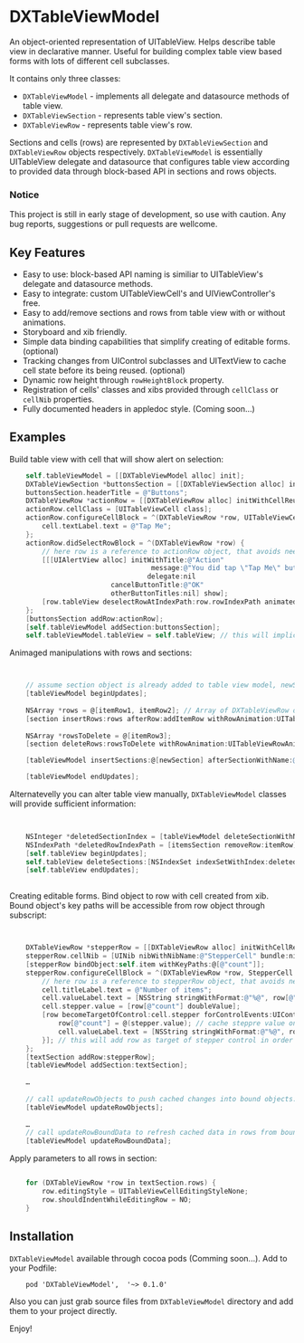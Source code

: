 DXTableViewModel
================

An object-oriented representation of UITableView.
Helps describe table view in declarative manner.
Useful for building complex table view based forms with lots of different
cell subclasses.

It contains only three classes:

- `DXTableViewModel` - implements all delegate and datasource methods of table view.
- `DXTableViewSection` - represents table view's section.
- `DXTableViewRow` - represents table view's row.

Sections and cells (rows) are represented by `DXTableViewSection`
and `DXTableViewRow` objects respectively. `DXTableViewModel` is essentially UITableView delegate and datasource that configures table view according to provided data through block-based API in sections and rows objects.

### Notice

This project is still in early stage of development, so use with caution.
Any bug reports, suggestions or pull requests are wellcome.

## Key Features

- Easy to use: block-based API naming is similiar to UITableView's delegate and datasource methods.
- Easy to integrate: custom UITableViewCell's and UIViewController's free.
- Easy to add/remove sections and rows from table view with or without animations.
- Storyboard and xib friendly.
- Simple data binding capabilities that simplify creating of editable forms. (optional)
- Tracking changes from UIControl subclasses and UITextView to cache cell state before its being reused. (optional)
- Dynamic row height through `rowHeightBlock` property.
- Registration of cells' classes and xibs provided through `cellClass` or `cellNib` properties.
- Fully documented headers in appledoc style. (Coming soon…)

## Examples

Build table view with cell that will show alert on selection:

```objective-c
	self.tableViewModel = [[DXTableViewModel alloc] init];
	DXTableViewSection *buttonsSection = [[DXTableViewSection alloc] initWithName:@"Buttons"];
    buttonsSection.headerTitle = @"Buttons";
    DXTableViewRow *actionRow = [[DXTableViewRow alloc] initWithCellReuseIdentifier:@"ActionCell"];
    actionRow.cellClass = [UITableViewCell class];  
    actionRow.configureCellBlock = ^(DXTableViewRow *row, UITableViewCell *cell) {
        cell.textLabel.text = @"Tap Me";
    };
    actionRow.didSelectRowBlock = ^(DXTableViewRow *row) {
    	// here row is a reference to actionRow object, that avoids need to make weak reference in order to access to row's properties from this block
        [[[UIAlertView alloc] initWithTitle:@"Action"
                                   message:@"You did tap \"Tap Me\" button"
                                  delegate:nil
                         cancelButtonTitle:@"OK"
                         otherButtonTitles:nil] show];
        [row.tableView deselectRowAtIndexPath:row.rowIndexPath animated:YES];
    };
    [buttonsSection addRow:actionRow];
    [self.tableViewModel addSection:buttonsSection];
    self.tableViewModel.tableView = self.tableView; // this will implicitly set delegate and datasource of table view to tableViewModel
```

Animaged manipulations with rows and sections:

```objective-c


	// assume section object is already added to table view model, newSection is configured with rows and table view is being displayed
	[tableViewModel beginUpdates];
	
	NSArray *rows = @[itemRow1, itemRow2]; // Array of DXTableViewRow objects
	[section insertRows:rows afterRow:addItemRow withRowAnimation:UITableViewRowAnimationAutomatic];
	
	NSArray *rowsToDelete = @[itemRow3];
	[section deleteRows:rowsToDelete withRowAnimation:UITableViewRowAnimationAutomatic];

	[tableViewModel insertSections:@[newSection] afterSectionWithName:@"SomeOtherSection" withRowAnimation:UITableViewRowAnimationAutomatic];

	[tableViewModel endUpdates];
```

Alternatevelly you can alter table view manually, `DXTableViewModel` classes will provide sufficient information:

```objective-c
	

	NSInteger *deletedSectionIndex = [tableViewModel deleteSectionWithName:@"SomeSection"];
	NSIndexPath *deletedRowIndexPath = [itemsSection removeRow:itemRow];
	[self.tableView beginUpdates];
	self.tableView deleteSections:[NSIndexSet indexSetWithIndex:deletedSectionIndex] withRowAnimation:UITableViewRowAnimationAutomatic];	self.tableView deleteRowsAtIndexPaths:@[deletedRowIndexPath] withRowAnimation:UITableViewRowAnimationAutomatic];
	[self.tableView endUpdates];
			
```

Creating editable forms. Bind object to row with cell created from xib.
Bound object's key paths will be accessible from row object through subscript:

```objective-c


    DXTableViewRow *stepperRow = [[DXTableViewRow alloc] initWithCellReuseIdentifier:@"StepperCell"];
    stepperRow.cellNib = [UINib nibWithNibName:@"StepperCell" bundle:nil];
    [stepperRow bindObject:self.item withKeyPaths:@[@"count"]];
    stepperRow.configureCellBlock = ^(DXTableViewRow *row, StepperCell *cell) {
	    // here row is a reference to stepperRow object, that avoids need to make weak reference in order to access to row's properties from this block
        cell.titleLabel.text = @"Number of items";
        cell.valueLabel.text = [NSString stringWithFormat:@"%@", row[@"count"]]; // count is a bound key path from 
        cell.stepper.value = [row[@"count"] doubleValue];
        [row becomeTargetOfControl:cell.stepper forControlEvents:UIControlEventValueChanged withBlock:^(UIStepper *stepper){
            row[@"count"] = @(stepper.value); // cache steppre value on each value changed event
            cell.valueLabel.text = [NSString stringWithFormat:@"%@", row[@"count"]];
        }]; // this will add row as target of stepper control in order to cache control's state
    };
	[textSection addRow:stepperRow];
	[tableViewModel addSection:textSection];
	
	…
	
	// call updateRowObjects to push cached changes into bound objects:
	[tableViewModel updateRowObjects];
	
	…
	// call updateRowBoundData to refresh cached data in rows from bound objects:
	[tableViewModel updateRowBoundData];

```

Apply parameters to all rows in section:

```objective-c

    for (DXTableViewRow *row in textSection.rows) {
        row.editingStyle = UITableViewCellEditingStyleNone;
        row.shouldIndentWhileEditingRow = NO;
    }


```

## Installation

`DXTableViewModel` available through cocoa pods (Comming soon...). Add to your Podfile:

```
	pod 'DXTableViewModel',  '~> 0.1.0'
```

Also you can just grab source files from `DXTableViewModel` directory and add them to your project directly.

Enjoy!
